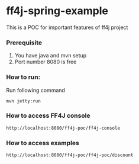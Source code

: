 # ff4j-spring-example
This is a POC for important features of ff4j project

### Prerequisite

1. You have java and mvn setup
2. Port number 8080 is free

### How to run:

Run following command

`mvn jetty:run`

###  How to access FF4J console 
`http://localhost:8080/ff4j-poc/ff4j-console`

### How to access examples
`http://localhost:8080/ff4j-poc/ff4j-poc/discount`  